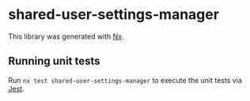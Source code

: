# shared-user-settings-manager

This library was generated with [Nx](https://nx.dev).

## Running unit tests

Run `nx test shared-user-settings-manager` to execute the unit tests via [Jest](https://jestjs.io).
